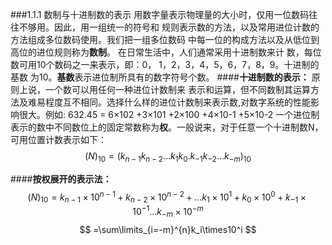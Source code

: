 ###1.1.1 数制与十进制数的表示 
用数字量表示物理量的大小时，仅用一位数码往往不够用。因此，用一组统一的符号和 规则表示数的方法，以及常用进位计数的方法组成多位数码使用。我们把一组多位数码 中每一位的构成方法以及从低位到高位的进位规则称为**数制**。
在日常生活中，人们通常采用十进制数来计 数，每位数可用10个数码之一来表示，即：0， 1，2，3，4，5，6，7，8，9。十进制的基数 为10。**基数**表示进位制所具有的数字符号个数。
####**十进制数的表示：**
原则上说，一个数可以用任何一种进位计数制来 表示和运算，但不同数制其运算方法及难易程度互不相同。选择什么样的进位计数制来表示数,对数字系统的性能影响很大。例如:
 632.45 = 6×102 +3×101 +2×100 +4×10-1 +5×10-2 
一个进位制表示的数中不同数位上的固定常数称为**权**。一般说来，对于任意一个十进制数N，可用位置计数表示如下：
$$
(N)_{10}=(k_{n-1}k_{n-2}...k_1k_0 .k_{-1}k_{-2}...k_{-m}) _{10}
$$

####**按权展开的表示法：**
$$
(N)_{10}=k_{n-1}\times10^{n-1}+k_{n-2}\times10^{n-2}+...k_1\times10^1+k_0 \times10^0 + k_{-1} \times10^{-1}...k_{-m}\times10^{-m}$$
$$
=\sum\limits_{i=-m}^{n}k_i\times10^i 
$$